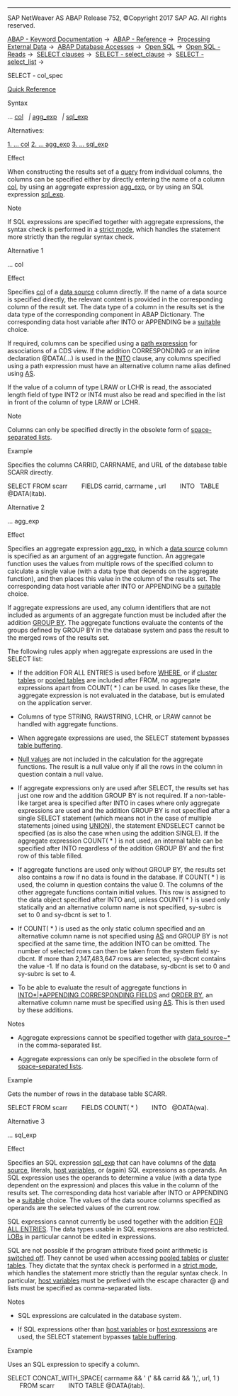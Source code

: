   

* * *

SAP NetWeaver AS ABAP Release 752, ©Copyright 2017 SAP AG. All rights reserved.

[ABAP - Keyword Documentation](javascript:call_link\('abenabap.htm'\)) →  [ABAP - Reference](javascript:call_link\('abenabap_reference.htm'\)) →  [Processing External Data](javascript:call_link\('abenabap_language_external_data.htm'\)) →  [ABAP Database Accesses](javascript:call_link\('abenabap_sql.htm'\)) →  [Open SQL](javascript:call_link\('abenopensql.htm'\)) →  [Open SQL - Reads](javascript:call_link\('abenopen_sql_reading.htm'\)) →  [SELECT clauses](javascript:call_link\('abenselect_clauses.htm'\)) →  [SELECT - select\_clause](javascript:call_link\('abapselect_clause.htm'\)) →  [SELECT - select\_list](javascript:call_link\('abapselect_list.htm'\)) → 

SELECT - col\_spec

[Quick Reference](javascript:call_link\('abapselect_shortref.htm'\))

Syntax

... [col](javascript:call_link\('abenopen_sql_columns.htm'\))
  *|* [agg\_exp](javascript:call_link\('abapselect_aggregate.htm'\))
  *|* [sql\_exp](javascript:call_link\('abapsql_expr.htm'\))

Alternatives:

[1\. ... col](#!ABAP_ALTERNATIVE_1@1@)
[2\. ... agg\_exp](#!ABAP_ALTERNATIVE_2@2@)
[3\. ... sql\_exp](#!ABAP_ALTERNATIVE_3@3@)

Effect

When constructing the results set of a [query](javascript:call_link\('abenquery_glosry.htm'\) "Glossary Entry") from individual columns, the columns can be specified either by directly entering the name of a column [col](javascript:call_link\('abenopen_sql_columns.htm'\)), by using an aggregate expression [agg\_exp](javascript:call_link\('abapselect_aggregate.htm'\)), or by using an SQL expression [sql\_exp](javascript:call_link\('abapsql_expr.htm'\)).

Note

If SQL expressions are specified together with aggregate expressions, the syntax check is performed in a [strict mode](javascript:call_link\('abenopensql_strict_mode_740_sp08.htm'\)), which handles the statement more strictly than the regular syntax check.

Alternative 1

... col

Effect

Specifies [col](javascript:call_link\('abenopen_sql_columns.htm'\)) of a [data source](javascript:call_link\('abapselect_data_source.htm'\)) column directly. If the name of a data source is specified directly, the relevant content is provided in the corresponding column of the result set. The data type of a column in the results set is the data type of the corresponding component in ABAP Dictionary. The corresponding data host variable after INTO or APPENDING be a [suitable](javascript:call_link\('abenselect_into_conversion.htm'\)) choice.

If required, columns can be specified using a [path expression](javascript:call_link\('abenopen_sql_path.htm'\)) for associations of a CDS view. If the addition CORRESPONDING or an inline declaration @DATA(...) is used in the [INTO](javascript:call_link\('abapinto_clause.htm'\)) clause, any columns specified using a path expression must have an alternative column name alias defined using [AS](javascript:call_link\('abapselect_list.htm'\)).

If the value of a column of type LRAW or LCHR is read, the associated length field of type INT2 or INT4 must also be read and specified in the list in front of the column of type LRAW or LCHR.

Note

Columns can only be specified directly in the obsolete form of [space-separated lists](javascript:call_link\('abenopen_sql_lists_obsolete.htm'\)).

Example

Specifies the columns CARRID, CARRNAME, and URL of the database table SCARR directly.

SELECT FROM scarr
       FIELDS carrid, carrname , url
       INTO   TABLE @DATA(itab).

Alternative 2

... agg\_exp

Effect

Specifies an aggregate expression [agg\_exp](javascript:call_link\('abapselect_aggregate.htm'\)), in which a [data source](javascript:call_link\('abapselect_data_source.htm'\)) column is specified as an argument of an aggregate function. An aggregate function uses the values from multiple rows of the specified column to calculate a single value (with a data type that depends on the aggregate function), and then places this value in the column of the results set. The corresponding data host variable after INTO or APPENDING be a [suitable](javascript:call_link\('abenselect_into_conversion.htm'\)) choice.

If aggregate expressions are used, any column identifiers that are not included as arguments of an aggregate function must be included after the addition [GROUP BY](javascript:call_link\('abapgroupby_clause.htm'\)). The aggregate functions evaluate the contents of the groups defined by GROUP BY in the database system and pass the result to the merged rows of the results set.

The following rules apply when aggregate expressions are used in the SELECT list:

-   If the addition FOR ALL ENTRIES is used before [WHERE](javascript:call_link\('abapwhere.htm'\)), or if [cluster tables](javascript:call_link\('abencluster_table_glosry.htm'\) "Glossary Entry") or [pooled tables](javascript:call_link\('abenpooled_table_glosry.htm'\) "Glossary Entry") are included after FROM, no aggregate expressions apart from COUNT( \* ) can be used. In cases like these, the aggregate expression is not evaluated in the database, but is emulated on the application server.
    
-   Columns of type STRING, RAWSTRING, LCHR, or LRAW cannot be handled with aggregate functions.
    
-   When aggregate expressions are used, the SELECT statement bypasses [table buffering](javascript:call_link\('abensap_buffering_glosry.htm'\) "Glossary Entry").
    
-   [Null values](javascript:call_link\('abennull_value_glosry.htm'\) "Glossary Entry") are not included in the calculation for the aggregate functions. The result is a null value only if all the rows in the column in question contain a null value.
    
-   If aggregate expressions only are used after SELECT, the results set has just one row and the addition GROUP BY is not required. If a non-table-like target area is specified after INTO in cases where only aggregate expressions are used and the addition GROUP BY is not specified after a single SELECT statement (which means not in the case of multiple statements joined using [UNION](javascript:call_link\('abapunion.htm'\))), the statement ENDSELECT cannot be specified (as is also the case when using the addition SINGLE). If the aggregate expression COUNT( \* ) is not used, an internal table can be specified after INTO regardless of the addition GROUP BY and the first row of this table filled.
    
-   If aggregate functions are used only without GROUP BY, the results set also contains a row if no data is found in the database. If COUNT( \* ) is used, the column in question contains the value 0. The columns of the other aggregate functions contain initial values. This row is assigned to the data object specified after INTO and, unless COUNT( \* ) is used only statically and an alternative column name is not specified, sy-subrc is set to 0 and sy-dbcnt is set to 1.
    
-   If COUNT( \* ) is used as the only static column specified and an alternative column name is not specified using [AS](javascript:call_link\('abapselect_list.htm'\)) and GROUP BY is not specified at the same time, the addition INTO can be omitted. The number of selected rows can then be taken from the system field sy-dbcnt. If more than 2,147,483,647 rows are selected, sy-dbcnt contains the value -1. If no data is found on the database, sy-dbcnt is set to 0 and sy-subrc is set to 4.
    
-   To be able to evaluate the result of aggregate functions in [INTO*|*APPENDING CORRESPONDING FIELDS](javascript:call_link\('abapinto_clause.htm'\)) and [ORDER BY](javascript:call_link\('abaporderby_clause.htm'\)), an alternative column name must be specified using [AS](javascript:call_link\('abapselect_list.htm'\)). This is then used by these additions.
    

Notes

-   Aggregate expressions cannot be specified together with [data\_source~\*](javascript:call_link\('abapselect_list.htm'\)) in the comma-separated list.
    
-   Aggregate expressions can only be specified in the obsolete form of [space-separated lists](javascript:call_link\('abenopen_sql_lists_obsolete.htm'\)).
    

Example

Gets the number of rows in the database table SCARR.

SELECT FROM scarr
       FIELDS COUNT( \* )
       INTO   @DATA(wa).

Alternative 3

... sql\_exp

Effect

Specifies an SQL expression [sql\_exp](javascript:call_link\('abapsql_expr.htm'\)) that can have columns of the [data source](javascript:call_link\('abapselect_data_source.htm'\)), literals, [host variables](javascript:call_link\('abenopen_sql_host_variables.htm'\)), or (again) SQL expressions as operands. An SQL expression uses the operands to determine a value (with a data type dependent on the expression) and places this value in the column of the results set. The corresponding data host variable after INTO or APPENDING be a [suitable](javascript:call_link\('abenselect_into_conversion.htm'\)) choice. The values of the data source columns specified as operands are the selected values of the current row.

SQL expressions cannot currently be used together with the addition [FOR ALL ENTRIES](javascript:call_link\('abenwhere_logexp_itab.htm'\)). The data types usable in SQL expressions are also restricted. [LOBs](javascript:call_link\('abenlob_glosry.htm'\) "Glossary Entry") in particular cannot be edited in expressions.

SQL are not possible if the program attribute fixed point arithmetic is [switched off](javascript:call_link\('abennon_fixed_point_obsolete.htm'\)). They cannot be used when accessing [pooled tables](javascript:call_link\('abencluster_table_glosry.htm'\) "Glossary Entry") or [cluster tables](javascript:call_link\('abenpooled_table_glosry.htm'\) "Glossary Entry"). They dictate that the syntax check is performed in a [strict mode](javascript:call_link\('abenopensql_strict_mode_740_sp05.htm'\)), which handles the statement more strictly than the regular syntax check. In particular, [host variables](javascript:call_link\('abenopen_sql_host_variables.htm'\)) must be prefixed with the escape character @ and lists must be specified as comma-separated lists.

Notes

-   SQL expressions are calculated in the database system.
    
-   If SQL expressions other than [host variables](javascript:call_link\('abenhost_variable_glosry.htm'\) "Glossary Entry") or [host expressions](javascript:call_link\('abenhost_expression_glosry.htm'\) "Glossary Entry") are used, the SELECT statement bypasses [table buffering](javascript:call_link\('abensap_buffering_glosry.htm'\) "Glossary Entry").
    

Example

Uses an SQL expression to specify a column.

SELECT CONCAT\_WITH\_SPACE( carrname && ' (' && carrid && '),', url, 1 )
       FROM scarr
       INTO TABLE @DATA(itab).